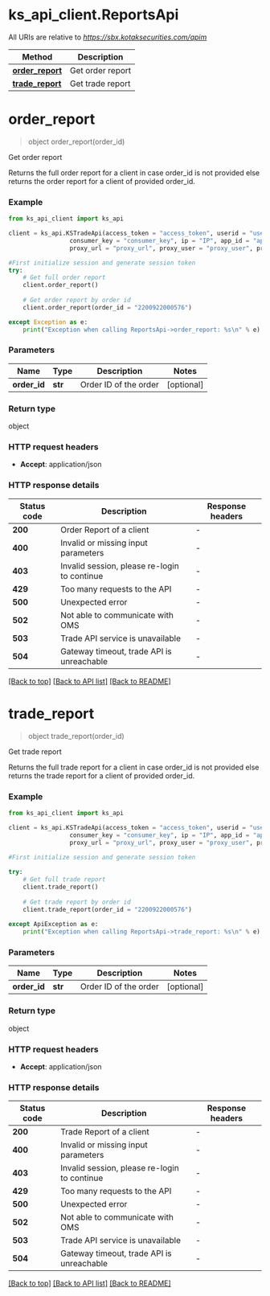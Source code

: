 # ks_api_client.ReportsApi

All URIs are relative to *https://sbx.kotaksecurities.com/apim*

Method | Description
------------- | -------------
[**order_report**](ReportsApi.md#order_report) | Get order report
[**trade_report**](ReportsApi.md#trade_report)  | Get trade report


# **order_report**
> object order_report(order_id)

Get order report

Returns the full order report for a client in case order_id is not provided 
else returns the order report for a client of provided order_id.

### Example


```python
from ks_api_client import ks_api

client = ks_api.KSTradeApi(access_token = "access_token", userid = "userid", \
                 consumer_key = "consumer_key", ip = "IP", app_id = "app_id", host = "host",\
                 proxy_url = "proxy_url", proxy_user = "proxy_user", proxy_pass = "proxy_pass")

#First initialize session and generate session token
try:
    # Get full order report
    client.order_report()
	
    # Get order report by order id
    client.order_report(order_id = "2200922000576")

except Exception as e:
    print("Exception when calling ReportsApi->order_report: %s\n" % e)
```


### Parameters

Name | Type | Description  | Notes
------------- | ------------- | ------------- | -------------
 **order_id** | **str**|  Order ID of the order  | [optional]

### Return type

object


### HTTP request headers

 - **Accept**: application/json

### HTTP response details
| Status code | Description | Response headers |
|-------------|-------------|------------------|
**200** | Order Report of a client |  -  |
**400** | Invalid or missing input parameters |  -  |
**403** | Invalid session, please re-login to continue |  -  |
**429** | Too many requests to the API |  -  |
**500** | Unexpected error |  -  |
**502** | Not able to communicate with OMS |  -  |
**503** | Trade API service is unavailable |  -  |
**504** | Gateway timeout, trade API is unreachable |  -  |

[[Back to top]](#) [[Back to API list]](../README.md#documentation-for-api-endpoints) [[Back to README]](../README.md)

# **trade_report**
> object trade_report(order_id)

Get trade report

Returns the full trade report for a client in case order_id is not provided 
else returns the trade report for a client of provided order_id.

### Example


```python
from ks_api_client import ks_api

client = ks_api.KSTradeApi(access_token = "access_token", userid = "userid", \
                 consumer_key = "consumer_key", ip = "IP", app_id = "app_id", host = "host",\
                 proxy_url = "proxy_url", proxy_user = "proxy_user", proxy_pass = "proxy_pass")
				
#First initialize session and generate session token

try:
    # Get full trade report
    client.trade_report()
	
    # Get trade report by order id
    client.trade_report(order_id = "2200922000576")
	
except ApiException as e:
    print("Exception when calling ReportsApi->trade_report: %s\n" % e)
```


### Parameters

Name | Type | Description  | Notes
------------- | ------------- | ------------- | -------------
 **order_id** | **str**|  Order ID of the order| [optional]

### Return type

object


### HTTP request headers

 - **Accept**: application/json

### HTTP response details
| Status code | Description | Response headers |
|-------------|-------------|------------------|
**200** | Trade Report of a client |  -  |
**400** | Invalid or missing input parameters |  -  |
**403** | Invalid session, please re-login to continue |  -  |
**429** | Too many requests to the API |  -  |
**500** | Unexpected error |  -  |
**502** | Not able to communicate with OMS |  -  |
**503** | Trade API service is unavailable |  -  |
**504** | Gateway timeout, trade API is unreachable |  -  |

[[Back to top]](#) [[Back to API list]](../README.md#documentation-for-api-endpoints) [[Back to README]](../README.md)
